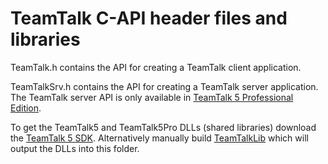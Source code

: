 # TeamTalk C-API header files and libraries

TeamTalk.h contains the API for creating a TeamTalk client
application.

TeamTalkSrv.h contains the API for creating a TeamTalk server
application. The TeamTalk server API is only available in [TeamTalk 5
Professional Edition](http://bearware.dk/?page_id=419).

To get the TeamTalk5 and TeamTalk5Pro DLLs (shared libraries) download
the [TeamTalk 5 SDK](http://bearware.dk/?page_id=419). Alternatively
manually build [TeamTalkLib](../TeamTalkLib) which will output the DLLs into this
folder.
